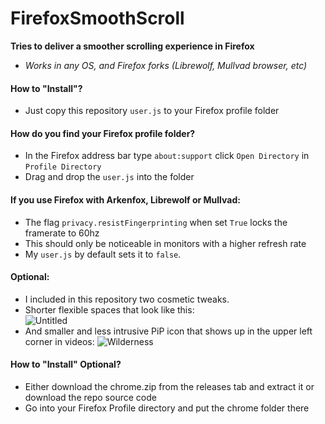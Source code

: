 # FirefoxSmoothScroll

**Tries to deliver a smoother scrolling experience in Firefox** <br>
- *Works in any OS, and Firefox forks (Librewolf, Mullvad browser, etc)* <br>

#### How to "Install"?
- Just copy this repository `user.js` to your Firefox profile folder<br>
#### How do you find your Firefox profile folder?
- In the Firefox address bar type `about:support` click `Open Directory` in `Profile Directory`
- Drag and drop the `user.js` into the folder


#### If you use Firefox with Arkenfox, Librewolf or Mullvad:
- The flag `privacy.resistFingerprinting` when set `True` locks the framerate to 60hz
- This should only be noticeable in monitors with a higher refresh rate
- My `user.js` by default sets it to `false`.


#### Optional:
- I included in this repository two cosmetic tweaks.
- Shorter flexible spaces that look like this:<br>
![Untitled](https://github.com/Chillsmeit/SmoothScrollFirefox/assets/93094077/9f6aa784-6c26-4d55-ab5e-e1f433ee63db) 
- And smaller and less intrusive PiP icon that shows up in the upper left corner in videos:
![Wilderness](https://github.com/Chillsmeit/SmoothScrollFirefox/assets/93094077/59f55333-335d-4fd9-8b1e-9f5627105022) <br>

#### How to "Install" Optional?
- Either download the chrome.zip from the releases tab and extract it or download the repo source code
- Go into your Firefox Profile directory and put the chrome folder there
